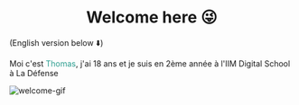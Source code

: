# <div align="center"> **Welcome here :stuck_out_tongue_winking_eye:** </div>

(English version below :arrow_down:)

Moi c'est <font color=#2a9d8f>Thomas</font>, j'ai 18 ans et je suis en 2ème année à l'IIM Digital School à La Défense

![welcome-gif](img/welcome.gif)